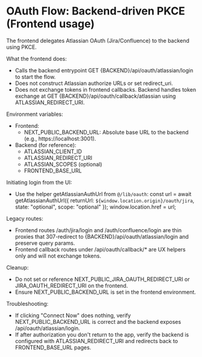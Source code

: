 # OAuth Flow: Backend-driven PKCE (Frontend usage)

The frontend delegates Atlassian OAuth (Jira/Confluence) to the backend using PKCE.

What the frontend does:
- Calls the backend entrypoint GET {BACKEND}/api/oauth/atlassian/login to start the flow.
- Does not construct Atlassian authorize URLs or set redirect_uri.
- Does not exchange tokens in frontend callbacks. Backend handles token exchange at GET {BACKEND}/api/oauth/callback/atlassian using ATLASSIAN_REDIRECT_URI.

Environment variables:
- Frontend:
  - NEXT_PUBLIC_BACKEND_URL: Absolute base URL to the backend (e.g., https://localhost:3001).
- Backend (for reference):
  - ATLASSIAN_CLIENT_ID
  - ATLASSIAN_REDIRECT_URI
  - ATLASSIAN_SCOPES (optional)
  - FRONTEND_BASE_URL

Initiating login from the UI:
- Use the helper getAtlassianAuthUrl from `@/lib/oauth`:
  const url = await getAtlassianAuthUrl({ returnUrl: `${window.location.origin}/oauth/jira`, state: "optional", scope: "optional" });
  window.location.href = url;

Legacy routes:
- Frontend routes /auth/jira/login and /auth/confluence/login are thin proxies that 307-redirect to {BACKEND}/api/oauth/atlassian/login and preserve query params.
- Frontend callback routes under /api/oauth/callback/* are UX helpers only and will not exchange tokens.

Cleanup:
- Do not set or reference NEXT_PUBLIC_JIRA_OAUTH_REDIRECT_URI or JIRA_OAUTH_REDIRECT_URI on the frontend.
- Ensure NEXT_PUBLIC_BACKEND_URL is set in the frontend environment.

Troubleshooting:
- If clicking "Connect Now" does nothing, verify NEXT_PUBLIC_BACKEND_URL is correct and the backend exposes /api/oauth/atlassian/login.
- If after authorization you don't return to the app, verify the backend is configured with ATLASSIAN_REDIRECT_URI and redirects back to FRONTEND_BASE_URL pages.
